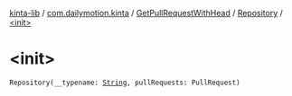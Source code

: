 [kinta-lib](../../../index.md) / [com.dailymotion.kinta](../../index.md) / [GetPullRequestWithHead](../index.md) / [Repository](index.md) / [&lt;init&gt;](./-init-.md)

# &lt;init&gt;

`Repository(__typename: `[`String`](https://kotlinlang.org/api/latest/jvm/stdlib/kotlin/-string/index.html)`, pullRequests: PullRequest)`